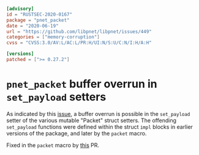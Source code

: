 ```toml
[advisory]
id = "RUSTSEC-2020-0167"
package = "pnet_packet"
date = "2020-06-19"
url = "https://github.com/libpnet/libpnet/issues/449"
categories = ["memory-corruption"]
cvss = "CVSS:3.0/AV:L/AC:L/PR:H/UI:N/S:U/C:N/I:H/A:H"

[versions]
patched = [">= 0.27.2"]
```

# `pnet_packet` buffer overrun in `set_payload` setters

As indicated by this [issue](https://github.com/libpnet/libpnet/issues/449#issuecomment-663355987), a buffer overrun is possible in the `set_payload` setter of the various mutable "Packet" struct setters. The offending `set_payload` functions were defined within the struct `impl` blocks in earlier versions of the package, and later by the `packet` macro.

Fixed in the `packet` macro by [this](https://github.com/libpnet/libpnet/pull/455) PR.
